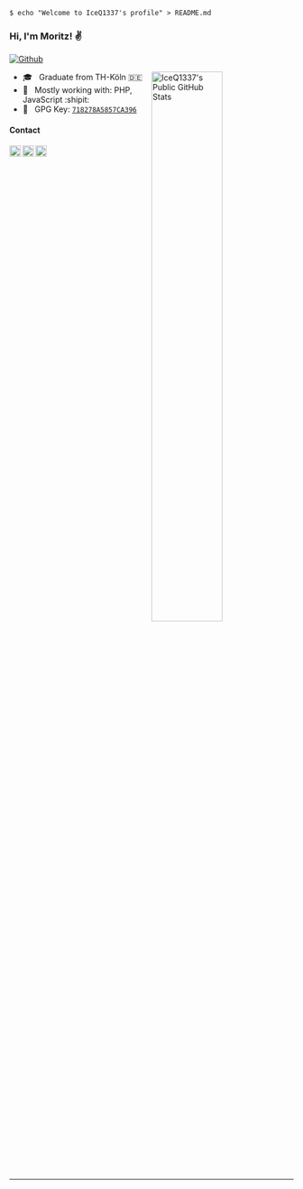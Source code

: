 <!-- Welcome Shell -->
```shell
$ echo "Welcome to IceQ1337's profile" > README.md
```

### Hi, I'm Moritz! :v:

<!-- Follow Buttons -->
[![Github](https://img.shields.io/github/followers/IceQ1337?label=Follow&style=social)](https://github.com/IceQ1337)

<!-- GitHub Stats -->
<picture>
    <source type="image/svg+xml" media="(prefers-color-scheme: dark)" srcset="https://github-readme-stats-git-masterorgs-github-readme-stats-team.vercel.app/api?username=IceQ1337&include_all_commits=true&include_orgs=true&theme=dark&show_icons=true&icon_color=495f7e&hide_border=true&custom_title=IceQ1337's+Public+GitHub+Stats">
    <source type="image/svg+xml" media="(prefers-color-scheme: light)" srcset="https://github-readme-stats-git-masterorgs-github-readme-stats-team.vercel.app/api?username=IceQ1337&include_all_commits=true&include_orgs=true&show_icons=true&icon_color=495f7e&hide_border=true&custom_title=IceQ1337's+Public+GitHub+Stats">
    <img align="right" width="50%" alt="IceQ1337's Public GitHub Stats" src="https://github-readme-stats-git-masterorgs-github-readme-stats-team.vercel.app/api?username=IceQ1337&include_all_commits=true&include_orgs=true&theme=dark&show_icons=true&icon_color=495f7e&hide_border=true&custom_title=IceQ1337's+Public+GitHub+Stats">
</picture>

- :mortar_board: &nbsp; Graduate from TH-Köln :de:
- :hammer: &nbsp; Mostly working with: PHP, JavaScript :shipit:
- :key: &nbsp; GPG Key: [`718278A5857CA396`](https://github.com/iceq1337.gpg)

#### Contact

<!-- Contact Options -->
<a href="https://twitter.com/IceQ1337">
    <img align="left" width="20px" height="20px" src="https://cdn.simpleicons.org/x/495f7e" />
</a>
<a href="https://discordapp.com/users/356252587361566720/">
    <img align="left" width="20px" height="20px" src="https://cdn.simpleicons.org/discord/495f7e" />
</a>
<a href="https://steamcommunity.com/profiles/76561198129782984/">
    <img align="left" width="20px" height="20px" src="https://cdn.simpleicons.org/steam/495f7e" />
</a>

<br clear="right"/>

---
